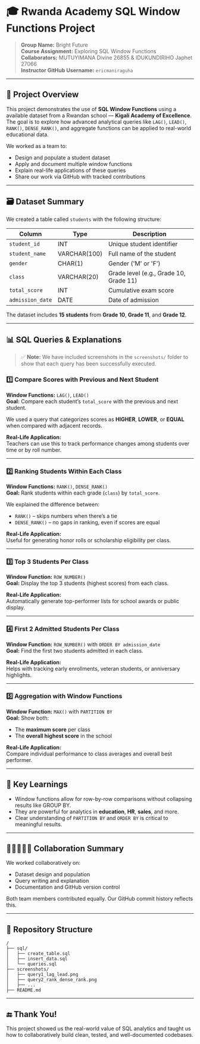 # 🎓 Rwanda Academy SQL Window Functions Project

> **Group Name:** Bright Future  
> **Course Assignment:** Exploring SQL Window Functions  
> **Collaborators:** MUTUYIMANA Divine 26855 & IDUKUNDIRIHO Japhet 27066  
> **Instructor GitHub Username:** `ericmaniraguha`  

---

## 📌 Project Overview

This project demonstrates the use of **SQL Window Functions** using a available dataset from a Rwandan school — **Kigali Academy of Excellence**. The goal is to explore how advanced analytical queries like `LAG()`, `LEAD()`, `RANK()`, `DENSE_RANK()`, and aggregate functions can be applied to real-world educational data.

We worked as a team to:
- Design and populate a student dataset
- Apply and document multiple window functions
- Explain real-life applications of these queries
- Share our work via GitHub with tracked contributions

---

## 🗃️ Dataset Summary

We created a table called `students` with the following structure:

| Column          | Type        | Description                             |
|-----------------|-------------|-----------------------------------------|
| `student_id`    | INT         | Unique student identifier                |
| `student_name`  | VARCHAR(100)| Full name of the student                 |
| `gender`        | CHAR(1)     | Gender ('M' or 'F')                      |
| `class`         | VARCHAR(20) | Grade level (e.g., Grade 10, Grade 11)  |
| `total_score`   | INT         | Cumulative exam score                   |
| `admission_date`| DATE        | Date of admission                       |

The dataset includes **15 students** from **Grade 10**, **Grade 11**, and **Grade 12**.

---

## 📊 SQL Queries & Explanations

> ✅ **Note:** We have included screenshots in the `screenshots/` folder to show that each query has been successfully executed.

### 1️⃣ Compare Scores with Previous and Next Student

**Window Functions:** `LAG()`, `LEAD()`  
**Goal:** Compare each student’s `total_score` with the previous and next student.

We used a query that categorizes scores as **HIGHER**, **LOWER**, or **EQUAL** when compared with adjacent records.

**Real-Life Application:**  
Teachers can use this to track performance changes among students over time or by roll number.

---

### 2️⃣ Ranking Students Within Each Class

**Window Functions:** `RANK()`, `DENSE_RANK()`  
**Goal:** Rank students within each grade (`class`) by `total_score`.

We explained the difference between:
- `RANK()` – skips numbers when there’s a tie
- `DENSE_RANK()` – no gaps in ranking, even if scores are equal

**Real-Life Application:**  
Useful for generating honor rolls or scholarship eligibility per class.

---

### 3️⃣ Top 3 Students Per Class

**Window Function:** `ROW_NUMBER()`  
**Goal:** Display the top 3 students (highest scores) from each class.

**Real-Life Application:**  
Automatically generate top-performer lists for school awards or public display.

---

### 4️⃣ First 2 Admitted Students Per Class

**Window Function:** `ROW_NUMBER()` with `ORDER BY admission_date`  
**Goal:** Find the first two students admitted in each class.

**Real-Life Application:**  
Helps with tracking early enrollments, veteran students, or anniversary highlights.

---

### 5️⃣ Aggregation with Window Functions

**Window Function:** `MAX()` with `PARTITION BY`  
**Goal:** Show both:
- The **maximum score** per class
- The **overall highest score** in the school

**Real-Life Application:**  
Compare individual performance to class averages and overall best performer.

---

## 🧠 Key Learnings

- Window functions allow for row-by-row comparisons without collapsing results like GROUP BY.
- They are powerful for analytics in **education**, **HR**, **sales**, and more.
- Clear understanding of `PARTITION BY` and `ORDER BY` is critical to meaningful results.

---

## 🧑🏽‍🤝‍🧑🏽 Collaboration Summary

We worked collaboratively on:
- Dataset design and population
- Query writing and explanation
- Documentation and GitHub version control

Both team members contributed equally. Our GitHub commit history reflects this.

---

## 🔗 Repository Structure

```
/
├── sql/
│   ├── create_table.sql
│   ├── insert_data.sql
│   └── queries.sql
├── screenshots/
│   ├── query1_lag_lead.png
│   ├── query2_rank_dense_rank.png
│   ├── ...
├── README.md
```

---


## 🔚 Thank You!

This project showed us the real-world value of SQL analytics and taught us how to collaboratively build clean, tested, and well-documented codebases.
